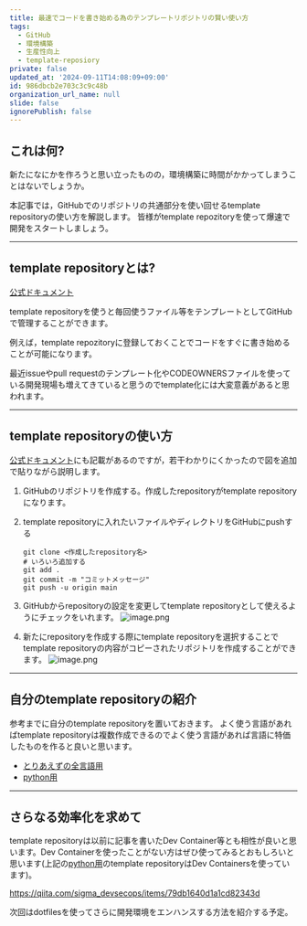 ```yaml
---
title: 最速でコードを書き始める為のテンプレートリポジトリの賢い使い方
tags:
  - GitHub
  - 環境構築
  - 生産性向上
  - template-reposiory
private: false
updated_at: '2024-09-11T14:08:09+09:00'
id: 986dbcb2e703c3c9c48b
organization_url_name: null
slide: false
ignorePublish: false
---
```

## これは何?

新たになにかを作ろうと思い立ったものの，環境構築に時間がかかってしまうことはないでしょうか。

本記事では，GitHubでのリポジトリの共通部分を使い回せるtemplate repositoryの使い方を解説します。
皆様がtemplate repozitoryを使って爆速で開発をスタートしましょう。

---

## template repositoryとは?

[公式ドキュメント](https://docs.github.com/ja/repositories/creating-and-managing-repositories/creating-a-template-repository)

template repositoryを使うと毎回使うファイル等をテンプレートとしてGitHubで管理することができます。

例えば，template repozitoryに登録しておくことでコードをすぐに書き始めることが可能になります。

最近issueやpull requestのテンプレート化やCODEOWNERSファイルを使っている開発現場も増えてきていると思うのでtemplate化には大変意義があると思われます。

---

## template repositoryの使い方

[公式ドキュメント](https://docs.github.com/ja/repositories/creating-and-managing-repositories/creating-a-template-repository)にも記載があるのですが，若干わかりにくかったので図を追加で貼りながら説明します。

1. GitHubのリポジトリを作成する。作成したrepositoryがtemplate repositoryになります。
2. template repositoryに入れたいファイルやディレクトリをGitHubにpushする
  
    ```shell
    git clone <作成したrepository名>
    # いろいろ追加する
    git add .
    git commit -m "コミットメッセージ"
    git push -u origin main
    ```
3. GitHubからrepositoryの設定を変更してtemplate repositoryとして使えるようにチェックをいれます。
![image.png](https://qiita-image-store.s3.ap-northeast-1.amazonaws.com/0/3718390/2035c2ee-2146-8ab0-e373-90cf8e36488f.png)
4. 新たにrepositoryを作成する際にtemplate repositoryを選択することでtemplate repositoryの内容がコピーされたリポジトリを作成することができます。
![image.png](https://qiita-image-store.s3.ap-northeast-1.amazonaws.com/0/3718390/b9358d8b-a72b-7d5b-5116-87c3accbf032.png)

---

## 自分のtemplate repositoryの紹介

参考までに自分のtemplate repositoryを置いておきます。
よく使う言語があればtemplate repositoryは複数作成できるのでよく使う言語があれば言語に特価したものを作ると良いと思います。

- [とりあえずの全言語用](https://github.com/RyosukeDTomita/template_repository_all)
- [python用](https://github.com/RyosukeDTomita/template_repository_python)

---

## さらなる効率化を求めて

template repositoryは以前に記事を書いたDev Container等とも相性が良いと思います。Dev Containerを使ったことがない方はぜひ使ってみるとおもしろいと思います(上記の[python用](https://github.com/RyosukeDTomita/template_repository_python)のtemplate repositoryはDev Containersを使っています)。

https://qiita.com/sigma_devsecops/items/79db1640d1a1cd82343d

次回はdotfilesを使ってさらに開発環境をエンハンスする方法を紹介する予定。
